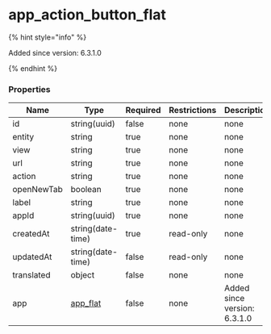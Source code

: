 
# app_action_button_flat

{% hint style="info" %}

Added since version: 6.3.1.0

{% endhint %}

### Properties

|Name|Type|Required|Restrictions|Description|
|---|---|---|---|---|
|id|string(uuid)|false|none|none|
|entity|string|true|none|none|
|view|string|true|none|none|
|url|string|true|none|none|
|action|string|true|none|none|
|openNewTab|boolean|true|none|none|
|label|string|true|none|none|
|appId|string(uuid)|true|none|none|
|createdAt|string(date-time)|true|read-only|none|
|updatedAt|string(date-time)|false|read-only|none|
|translated|object|false|none|none|
|app|[app_flat](/schema/app_flat.md)|false|none|Added since version: 6.3.1.0|
